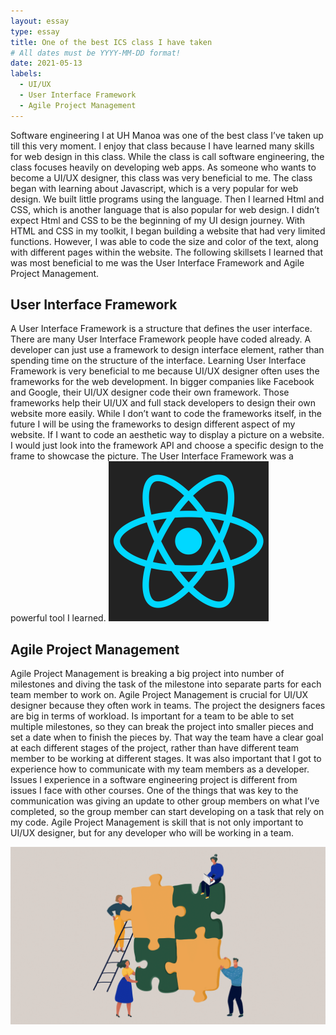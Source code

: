 ```yaml
---
layout: essay
type: essay
title: One of the best ICS class I have taken 
# All dates must be YYYY-MM-DD format!
date: 2021-05-13
labels:
  - UI/UX
  - User Interface Framework
  - Agile Project Management 
---
```


  Software engineering I at UH Manoa was one of the best class I’ve taken up till this very moment. I enjoy that class because I have learned many skills for web design in this class. While the class is call software engineering, the class focuses heavily on developing web apps. As someone who wants to become a UI/UX designer, this class was very beneficial to me. The class began with learning about Javascript, which is a very popular for web design. We built little programs using the language. Then I learned Html and CSS, which is another language that is also popular for web design. I didn’t expect Html and CSS to be the beginning of my UI design journey. With HTML and CSS in my toolkit, I began building a website that had very limited functions. However, I was able to code the size and color of the text, along with different pages within the website. The following skillsets I learned that was most beneficial to me was the User Interface Framework and Agile Project Management. 
  
## User Interface Framework

  A User Interface Framework is a structure that defines the user interface. There are many User Interface Framework people have coded already. A developer can just use a framework to design interface element, rather than spending time on the structure of the interface. Learning User Interface Framework is very beneficial to me because UI/UX designer often uses the frameworks for the web development. In bigger companies like Facebook and Google, their UI/UX designer code their own framework. Those frameworks help their UI/UX and full stack developers to design their own website more easily. While I don’t want to code the frameworks itself, in the future I will be using the frameworks to design different aspect of my website. If I want to code an aesthetic way to display a picture on a website. I would just look into the framework API and choose a specific design to the frame to showcase the picture. The User Interface Framework was a powerful tool I learned.
  <img class="ui tiny left circular floated image " src="../images/react.png">
  
## Agile Project Management 
   
   Agile Project Management is breaking a big project into number of milestones and diving the task of the milestone into separate parts for each team member to work on. Agile Project Management is crucial for UI/UX designer because they often work in teams. The project the designers faces are big in terms of workload. Is important for a team to be able to set multiple milestones, so they can break the project into smaller pieces and set a date when to finish the pieces by. That way the team have a clear goal at each different stages of the project, rather than have different team member to be working at different stages. It was also important that I got to experience how to communicate with my team members as a developer. Issues I experience in a software engineering project is different from issues I face with other courses. One of the things that was key to the communication was giving an update to other group members on what I’ve completed, so the group member can start developing on a task that rely on my code. Agile Project Management is skill that is not only important to UI/UX designer, but for any developer who will be working in a team.
            
   <img class="ui tiny left circular floated image " src="../images/teamwork.png">
